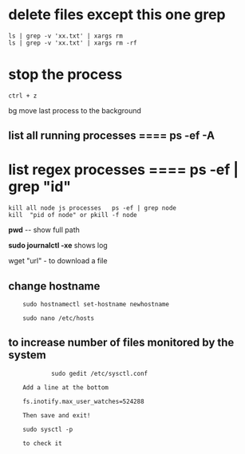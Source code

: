 # delete files except this one grep

    ls | grep -v 'xx.txt' | xargs rm
    ls | grep -v 'xx.txt' | xargs rm -rf


#  stop the process  
    ctrl + z    
bg  move last process to the background

## list all running processes     ====  ps -ef -A 
#  list regex processes  ====  ps -ef | grep "id"
  
    kill all node js processes   ps -ef | grep node
    kill  "pid of node" or pkill -f node
 
**pwd** -- show full path

**sudo  journalctl -xe** shows log  

wget "url"   - to download a file

## change hostname

        sudo hostnamectl set-hostname newhostname

        sudo nano /etc/hosts


## to increase number of files monitored by the system 

                sudo gedit /etc/sysctl.conf

        Add a line at the bottom

        fs.inotify.max_user_watches=524288

        Then save and exit!

        sudo sysctl -p

        to check it

        